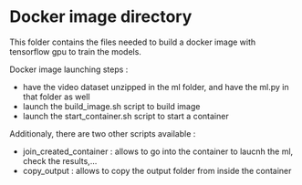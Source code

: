 # Docker image directory

This folder contains the files needed to build a docker image with tensorflow gpu to train the models.

Docker image launching steps :
- have the video dataset unzipped in the ml folder, and have the ml.py in that folder as well
- launch the build_image.sh script to build image
- launch the start_container.sh script to start a container

Additionaly, there are two other scripts available : 
- join_created_container : allows to go into the container to laucnh the ml, check the results,...
- copy_output : allows to copy the output folder from inside the container